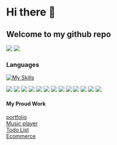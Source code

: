 # Hi there 👋

## Welcome to my github repo

[![](https://img.shields.io/badge/projects-4-n)](#)
[![](https://img.shields.io/badge/repositories-10-n)](#)

### Languages

[![My Skills](https://skills.thijs.gg/icons?i=java,kotlin,nodejs,figma&theme=light)](https://skills.thijs.gg)

[![](https://img.shields.io/badge/-HTML5-yellow?logo=html5)](#)
[![](https://img.shields.io/badge/-CSS3-n?logo=css3)](#)
[![](https://img.shields.io/badge/-tailwind-cyan?logo=tailwindcss)](#)
[![](https://img.shields.io/badge/-javascript-n?logo=javascript)](#)
[![](https://img.shields.io/badge/-react-blue?logo=react)](#)
[![](https://img.shields.io/badge/-python-fuchisa?logo=python)](#)
[![](https://img.shields.io/badge/-Flask-fuchisa?logo=python)](#)
[![](https://img.shields.io/badge/-php-blue?logo=php)](#)
[![](https://img.shields.io/badge/-mysql-purple?logo=mysql)](#)
[![](https://img.shields.io/badge/-nodejs-blue?logo=nodejs)](#)
[![](https://img.shields.io/badge/-express-green?logo=express)](#)
[![](https://img.shields.io/badge/-mongodb-yellow?logo=mongodb)](#)
[![](https://img.shields.io/badge/-java-cyan?logo=java)](#)


#### My Proud Work

[portfolio](https://geniusahyan.github.io/)  
[Music player](https://github.com/geniusahyan/music-player)  
[Todo List](https://github.com/geniusahyan/todo_list)
</br>
[Ecommerce](https://github.com/geniusahyan/hoodie_full_stack)
